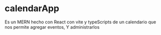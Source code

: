 # calendarApp
Es un MERN hecho con React con vite y typeScripts de un calendario que nos permite agregar eventos, Y administrarlos
